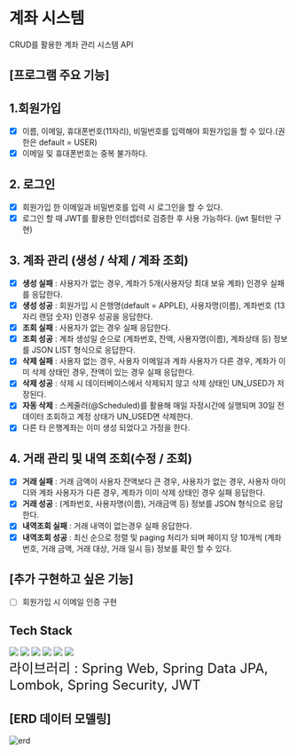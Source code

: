 # 계좌 시스템
CRUD를 활용한 계좌 관리 시스템 API
## [프로그램 주요 기능]
## 1.회원가입

- [x] 이름, 이메일, 휴대폰번호(11자리), 비밀번호를 입력해야 회원가입을 할 수 있다.(권한은 default = USER)
- [x] 이메일 및 휴대폰번호는 중복 불가하다.

## 2. 로그인

- [x] 회원가입 한 이메일과 비밀번호를 입력 시 로그인을 할 수 있다.
- [x] 로그인 할 때 JWT를 활용한 인터셉터로 검증한 후 사용 가능하다. (jwt 필터만 구현)

## 3. 계좌 관리 (생성 / 삭제 / 계좌 조회)
- [x] **생성 실패** : 사용자가 없는 경우, 계좌가 5개(사용자당 최대 보유 계좌) 인경우 실패를 응답한다.
- [x] **생성 성공** : 회원가입 시 은행명(default = APPLE), 사용자명(이름), 계좌번호 (13자리 랜덤 숫자)  인경우 성공을 응답한다.
- [x] **조회 실패** : 사용자가 없는 경우 실패 응답한다.
- [x] **조회 성공** : 계좌 생성일 순으로 (계좌번호, 잔액, 사용자명(이름), 계좌상태 등) 정보를 JSON LIST 형식으로 응답한다.
- [x] **삭제 실패** : 사용자 없는 경우, 사용자 이메일과 계좌 사용자가 다른 경우, 계좌가 이미 삭제 상태인 경우, 잔액이 있는 경우 실패 응답한다.
- [x] **삭제 성공** : 삭제 시 데이터베이스에서 삭제되지 않고 삭제 상태인 UN_USED가 저장된다.
- [x] **자동 삭제** : 스케줄러(@Scheduled)를 활용해 매일 자정시간에 실행되며 30일 전 데이터 조회하고 계정 상태가 UN_USED면 삭제한다.
- [x] 다른 타 은행계좌는 이미 생성 되었다고 가정을 한다.

## 4. 거래 관리 및 내역 조회(수정 / 조회)
- [x] **거래 실패** : 거래 금액이 사용자 잔액보다 큰 경우, 사용자가 없는 경우, 사용자 아이디와 계좌 사용자가 다른 경우, 계좌가 이미 삭제 상태인 경우 실패 응답한다.
- [x] **거래 성공** : (계좌번호, 사용자명(이름), 거래금액 등) 정보를 JSON 형식으로 응답한다. 
- [x] **내역조회 실패** : 거래 내역이 없는경우 실패 응답한다.
- [x] **내역조회 성공** : 최신 순으로 정렬 및 paging 처리가 되며 페이지 당 10개씩 (계좌번호, 거래 금액, 거래 대상, 거래 일시 등) 정보를 확인 할 수 있다.

## [추가 구현하고 싶은 기능]
- [ ] 회원가입 시 이메일 인증 구현

## Tech Stack
<div>
<img src="https://img.shields.io/badge/java-007396?style=for-the-badge&logo=java&logoColor=white">
<img src="https://img.shields.io/badge/mariaDB-003545?style=for-the-badge&logo=mariaDB&logoColor=white">
<img src="https://img.shields.io/badge/springboot-6DB33F?style=for-the-badge&logo=springboot&logoColor=white">
<img src="https://img.shields.io/badge/gradle-02303A?style=for-the-badge&logo=gradle&logoColor=white">
<img src="https://img.shields.io/badge/git-F05032?style=for-the-badge&logo=git&logoColor=white">
<img src="https://img.shields.io/badge/github-181717?style=for-the-badge&logo=github&logoColor=white">
</div>

<div>
  <span style="font-size:24px;">라이브러리 : </span>
  <span style="font-size:24px;">Spring Web, Spring Data JPA, Lombok, Spring Security, JWT</span>
</div>

## [ERD 데이터 모델링]
![erd](https://github.com/youngsik823/Fintech/assets/109953656/25dc898b-0681-4d9d-bd4b-b1eeb5e3def1)


